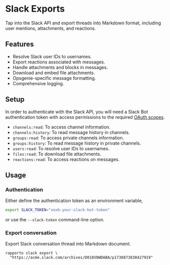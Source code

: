 # Slack Exports

Tap into the Slack API and export threads into Markdown format,
including user mentions, attachments, and reactions.

## Features

- Resolve Slack user IDs to usernames.
- Export reactions associated with messages.
- Handle attachments and blocks in messages.
- Download and embed file attachments.
- Opsgenie-specific message formatting.
- Comprehensive logging.

## Setup

In order to authenticate with the Slack API, you will need a Slack Bot
authentication token with access permissions to the required [OAuth scopes].

- `channels:read`: To access channel information.
- `channels:history`: To read message history in channels.
- `groups:read`: To access private channels information.
- `groups:history`: To read message history in private channels.
- `users:read`: To resolve user IDs to usernames.
- `files:read`: To download file attachments.
- `reactions:read`: To access reactions on messages.

## Usage

### Authentication

Either define the authentication token as an environment variable,
```bash
export SLACK_TOKEN="xoxb-your-slack-bot-token"
```
or use the `--slack-token` command-line option.

### Export conversation

Export Slack conversation thread into Markdown document.
```shell
rapporto slack export \
  "https://acme.slack.com/archives/D018V8WDABA/p1738873838427919"
```


[OAuth scopes]: https://api.slack.com/authentication/oauth-v2#scopes
